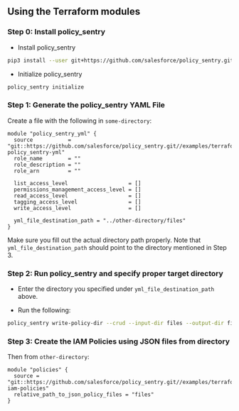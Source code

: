 ## Using the Terraform modules

### Step 0: Install policy_sentry

* Install policy_sentry

```bash
pip3 install --user git+https://github.com/salesforce/policy_sentry.git#egg=policy_sentry
```

* Initialize policy_sentry

```bash
policy_sentry initialize
```


### Step 1: Generate the policy_sentry YAML File
Create a file with the following in `some-directory`:

```hcl-terraform
module "policy_sentry_yml" {
  source           = "git::https://github.com/salesforce/policy_sentry.git//examples/terraform/modules/generate-policy_sentry-yml"
  role_name        = ""
  role_description = ""
  role_arn         = ""

  list_access_level                   = []
  permissions_management_access_level = []
  read_access_level                   = []
  tagging_access_level                = []
  write_access_level                  = []

  yml_file_destination_path = "../other-directory/files"
}
```

Make sure you fill out the actual directory path properly. Note that `yml_file_destination_path` should point to the directory mentioned in Step 3.

### Step 2: Run policy_sentry and specify proper target directory

* Enter the directory you specified under `yml_file_destination_path` above.

* Run the following:

```bash
policy_sentry write-policy-dir --crud --input-dir files --output-dir files
```

### Step 3: Create the IAM Policies using JSON files from directory

Then from `other-directory`:

```hcl-terraform
module "policies" {
  source = "git::https://github.com/salesforce/policy_sentry.git//examples/terraform/modules/generate-iam-policies"
  relative_path_to_json_policy_files = "files"
}
```